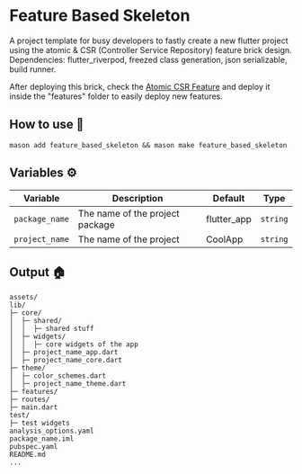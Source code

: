 # Feature Based Skeleton

A project template for busy developers to fastly create a new flutter project using
the atomic & CSR (Controller Service Repository) feature brick design. Dependencies: flutter_riverpod, freezed class generation, json serializable, build runner.

After deploying this brick, check the [Atomic CSR Feature](https://github.com/realitymolder/mason_bricks/tree/main/bricks/atomic_csr_feature) and deploy it inside the "features" folder to easily deploy new features.


## How to use 🧾

```
mason add feature_based_skeleton && mason make feature_based_skeleton
```

## Variables ⚙️

| Variable               | Description                     | Default     | Type     |
| ---------------------- | ------------------------------- | ----------- | -------- |
| `package_name` | The name of the project package | flutter_app | `string` |
| `project_name`        | The name of the project         | CoolApp     | `string` |

## Output 🏠

```
assets/
lib/
├─ core/
│  ├─ shared/
│  │  ├─ shared stuff
│  ├─ widgets/
│  │  ├─ core widgets of the app
│  ├─ project_name_app.dart
│  ├─ project_name_core.dart
├─ theme/
│  ├─ color_schemes.dart
│  ├─ project_name_theme.dart
├─ features/
├─ routes/
├─ main.dart
test/
├─ test widgets
analysis_options.yaml
package_name.iml
pubspec.yaml
README.md
...

```